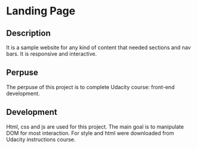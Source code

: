 # Landing Page

## Description
It is a sample website for any kind of content that needed sections and nav bars. It is responsive and interactive.  

## Perpuse 
The perpuse of this project is to complete Udacity course: front-end development. 

## Development
Html, css and js are used for this project. The main goal is to manipulate DOM for most interaction. For style and html were downloaded from Udacity instructions course.
